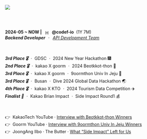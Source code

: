 <a href="https://github.com/h-beeen"><img src="https://ishan-rest.vercel.app/svg/banner/blackhole/Backend-Enthusiast"/></a>

<br>
<br>
<br>

<div>
  <span><strong>2024-05 ~ NOW |</strong>&nbsp;&nbsp;</span>
    <img 
      src="https://velog.velcdn.com/images/h-beeen/post/7b7f8734-5bb0-4e73-bb94-a03793cc5131/image.png"
      alt="Hectodata Logo"
      style="height: 1em; vertical-align: middle;"
    ><span>&nbsp;&nbsp;<strong>@codef-io</strong>&nbsp;&nbsp;(1Y 7M)<br>
    <i><strong>Backend Developer</strong>&nbsp;ㆍ&nbsp;
        <a href="https://www.hectocareers.co.kr/ko/peopleview-hd2" target="_blank" rel="noopener noreferrer">API Development Team</a></i>
</div>

<br>
<br>

<span><b><i>3rd Place 🎖️</i></b>&nbsp;ㆍ&nbsp;GDSC&nbsp;ㆍ&nbsp;2024 New Year Hackathon 🎆</span><br>
<span><b><i>2nd Place 🎖️</i></b>&nbsp;ㆍ&nbsp;kakao X goorm&nbsp;ㆍ&nbsp;2024 Beotkkot-thon 🌸</span><br>
<span><b><i>3rd Place 🎖️</i></b>&nbsp;ㆍ&nbsp;kakao X goorm&nbsp;ㆍ&nbsp;9oormthon Univ In Jeju 🍊</span><br>
<span><b><i>3rd Place 🎖️</i></b>&nbsp;ㆍ&nbsp;Busan&nbsp;ㆍ&nbsp;Dive 2024 Global Data Hackathon 🌏</span><br>
<span><b><i>4th Place 🎖️</i></b>&nbsp;ㆍ&nbsp;kakao X KTO&nbsp;ㆍ&nbsp;2024 Tourism Data Competition ✈️</span><br>
<span><b><i>Finalist 🌟</i></b>&nbsp;ㆍ&nbsp;Kakao Brian Impact&nbsp;ㆍ&nbsp;Side Impact Round1 💰</span><br>



<br>

<span>👉&nbsp;&nbsp;KakaoTech YouTube ·
<a href="https://www.youtube.com/watch?v=AqTSrinWXNs&t=96s" target="_blank" rel="noopener noreferrer">
Interview with Beotkkot-thon Winners
</a>
</span><br>
<span>👉&nbsp;&nbsp;Goorm YouTube ·
<a href="https://www.youtube.com/watch?v=-tKYqBW6Vk8&t=238s" target="_blank" rel="noopener noreferrer">
Interview with 9oormthon Univ In Jeju Winners
</a>
</span><br>
<span>👉&nbsp;&nbsp;JoongAng Ilbo · The Butter ·
<a href="https://www.thebutter.org/news/articleView.html?idxno=1108" target="_blank" rel="noopener noreferrer">
What “Side Impact” Left for Us
</a>
</span>
